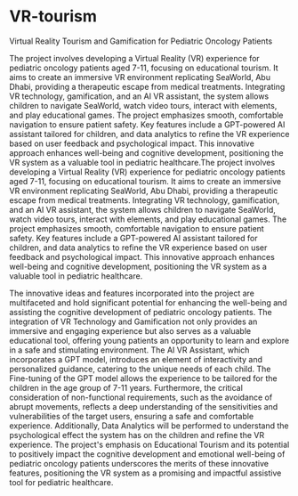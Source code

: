# VR-tourism
Virtual Reality Tourism and Gamification for Pediatric Oncology Patients

The project involves developing a Virtual Reality (VR) experience for pediatric oncology patients aged 7-11, focusing on educational tourism. It aims to create an immersive VR environment replicating SeaWorld, Abu Dhabi, providing a therapeutic escape from medical treatments. Integrating VR technology, gamification, and an AI VR assistant, the system allows children to navigate SeaWorld, watch video tours, interact with elements, and play educational games. The project emphasizes smooth, comfortable navigation to ensure patient safety. Key features include a GPT-powered AI assistant tailored for children, and data analytics to refine the VR experience based on user feedback and psychological impact. This innovative approach enhances well-being and cognitive development, positioning the VR system as a valuable tool in pediatric healthcare.The project involves developing a Virtual Reality (VR) experience for pediatric oncology patients aged 7-11, focusing on educational tourism. It aims to create an immersive VR environment replicating SeaWorld, Abu Dhabi, providing a therapeutic escape from medical treatments. Integrating VR technology, gamification, and an AI VR assistant, the system allows children to navigate SeaWorld, watch video tours, interact with elements, and play educational games. The project emphasizes smooth, comfortable navigation to ensure patient safety. Key features include a GPT-powered AI assistant tailored for children, and data analytics to refine the VR experience based on user feedback and psychological impact. This innovative approach enhances well-being and cognitive development, positioning the VR system as a valuable tool in pediatric healthcare.

The innovative ideas and features incorporated into the project are multifaceted and hold significant potential for enhancing the well-being and assisting the cognitive development of pediatric oncology patients. The integration of VR Technology and Gamification not only provides an immersive and engaging experience but also serves as a valuable educational tool, offering young patients an opportunity to learn and explore in a safe and stimulating environment. The AI VR Assistant, which incorporates a GPT model, introduces an element of interactivity and personalized guidance, catering to the unique needs of each child. The Fine-tuning of the GPT model allows the experience to be tailored for the children in the age group of 7-11 years. Furthermore, the critical consideration of non-functional requirements, such as the avoidance of abrupt movements, reflects a deep understanding of the sensitivities and vulnerabilities of the target users, ensuring a safe and comfortable experience. Additionally, Data Analytics will be performed to understand the psychological effect the system has on the children and refine the VR experience. The project's emphasis on Educational Tourism and its potential to positively impact the cognitive development and emotional well-being of pediatric oncology patients underscores the merits of these innovative features, positioning the VR system as a promising and impactful assistive tool for pediatric healthcare.
